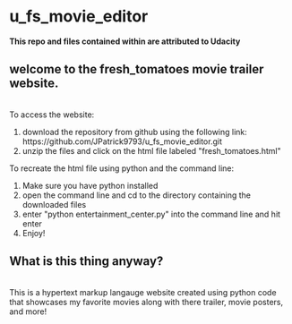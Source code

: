 # u_fs_movie_editor

**This repo and files contained within are attributed to Udacity**

## welcome to the fresh_tomatoes movie trailer website. 
<br>To access the website:
<ol>
  <li> download the repository from github using the following link: https://github.com/JPatrick9793/u_fs_movie_editor.git</li>
  <li> unzip the files and click on the html file labeled "fresh_tomatoes.html"</li>
</ol>
To recreate the html file using python and the command line:
<ol>
  <li> Make sure you have python installed </li>
  <li> open the command line and cd to the directory containing the downloaded files </li>
  <li> enter "python entertainment_center.py" into the command line and hit enter </li>
  <li> Enjoy! </li>
</ol>

## What is this thing anyway?
<br>This is a hypertext markup langauge website created using python code that showcases my favorite movies along with there trailer, movie posters, and more!
